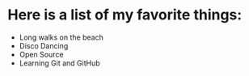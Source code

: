# Here is a list of my favorite things:
- Long walks on the beach
- Disco Dancing
- Open Source
- Learning Git and GitHub
